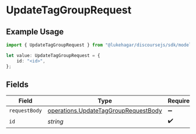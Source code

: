 # UpdateTagGroupRequest

## Example Usage

```typescript
import { UpdateTagGroupRequest } from "@lukehagar/discoursejs/sdk/models/operations";

let value: UpdateTagGroupRequest = {
    id: "<id>",
};
```

## Fields

| Field                                                                                               | Type                                                                                                | Required                                                                                            | Description                                                                                         |
| --------------------------------------------------------------------------------------------------- | --------------------------------------------------------------------------------------------------- | --------------------------------------------------------------------------------------------------- | --------------------------------------------------------------------------------------------------- |
| `requestBody`                                                                                       | [operations.UpdateTagGroupRequestBody](../../../sdk/models/operations/updatetaggrouprequestbody.md) | :heavy_minus_sign:                                                                                  | N/A                                                                                                 |
| `id`                                                                                                | *string*                                                                                            | :heavy_check_mark:                                                                                  | N/A                                                                                                 |